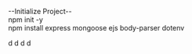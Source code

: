 --Initialize Project-- <br>
npm init -y <br>
npm install express mongoose ejs body-parser dotenv



d
d
d
d
